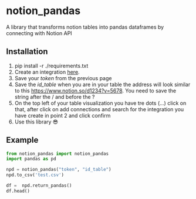 # notion_pandas
A library that transforms notion tables into pandas dataframes by connecting with Notion API

## Installation
1. pip install -r ./requirements.txt
2. Create an integration [here](https://www.notion.so/my-integrations "Title").
3. Save your *token* from the previous page
4. Save the *id_table* when you are in your table the address will look similar to this  https://www.notion.so/d1234?v=5678. You need to save the string after the / and before the ?
5. On the top left of your table visualization you have tre dots (...) click on that, after click on add connections and search for the integration you have create in point 2 and click confirm
2. Use this library 😎

## Example
```py
from notion_pandas import notion_pandas 
import pandas as pd

npd = notion_pandas("token", "id_table")
npd.to_csv('test.csv')

df =  npd.return_pandas()
df.head()
```
